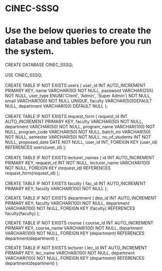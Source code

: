 # CINEC-SSSQ

<h1>Use the below queries to create the database and tables before you run the system.</h1>
CREATE DATABASE CINEC_SSSQ;
<br>
<br>
USE CINEC_SSSQ;
<br>
<br>
CREATE TABLE IF NOT EXISTS users (
    user_id INT AUTO_INCREMENT PRIMARY KEY,
	name VARCHAR(50) NOT NULL,
    password VARCHAR(255) NOT NULL,
    user_type ENUM('Client', 'Admin', 'Super Admin') NOT NULL,
    email VARCHAR(100) NOT NULL UNIQUE,
    faculty VARCHAR(50)DEFAULT NULL,
    department VARCHAR(50) DEFAULT NULL
);
<br>
<br>
CREATE TABLE IF NOT EXISTS request_form (
    request_id INT AUTO_INCREMENT PRIMARY KEY,
    faculty VARCHAR(50) NOT NULL,
    department VARCHAR(50) NOT NULL,
    program_name VARCHAR(100) NOT NULL,
    program_code VARCHAR(50) NOT NULL,
    batch_no VARCHAR(50) NOT NULL,
    semester VARCHAR(50) NOT NULL,
    no_of_students INT NOT NULL,
    proposed_date DATE NOT NULL,
    user_id INT,
    FOREIGN KEY (user_id) REFERENCES users(user_id)
);
<br>
<br>
CREATE TABLE IF NOT EXISTS lecturer_names (
    id INT AUTO_INCREMENT PRIMARY KEY,
    request_id INT NOT NULL,
    lecturer_name VARCHAR(100) NOT NULL,
    FOREIGN KEY (request_id) REFERENCES request_form(request_id)
);

<br>
<br>
CREATE TABLE IF NOT EXISTS faculty (
    fac_id INT AUTO_INCREMENT PRIMARY KEY,
    faculty VARCHAR(100) NOT NULL
);

CREATE TABLE IF NOT EXISTS department (
dep_id INT AUTO_INCREMENT PRIMARY KEY,
faculty VARCHAR(100) NOT NULL,
department VARCHAR(100) NOT NULL,
FOREIGN KEY (faculty) REFERENCES faculty(faculty)
);

CREATE TABLE IF NOT EXISTS course (
course_id INT AUTO_INCREMENT PRIMARY KEY,
course_name VARCHAR(100) NOT NULL,
department VARCHAR(100) NOT NULL,
FOREIGN KEY (department) REFERENCES department(department)
);

CREATE TABLE IF NOT EXISTS lecturer (
lec_id INT AUTO_INCREMENT PRIMARY KEY,
lec_name VARCHAR(100) NOT NULL,
department VARCHAR(100) NOT NULL,
FOREIGN KEY (department) REFERENCES department(department)
);
